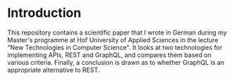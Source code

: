 # Introduction
This repository contains a scientific paper that I wrote in German during my Master's programme at Hof University of Applied Sciences in the lecture "New Technologies in Computer Science". It looks at two technologies for implementing APIs, REST and GraphQL, and compares them based on various criteria. Finally, a conclusion is drawn as to whether GraphQL is an appropriate alternative to REST.
